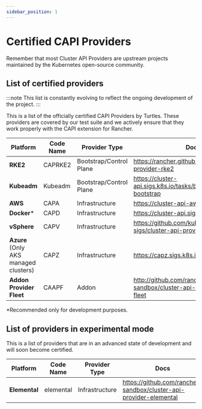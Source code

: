```yaml
---
sidebar_position: 1
---
```


# Certified CAPI Providers

Remember that most Cluster API Providers are upstream projects maintained by the Kubernetes open-source community.

## List of certified providers

:::note
This list is constantly evolving to reflect the ongoing development of the project.
:::

This is a list of the officially certified CAPI Providers by Turtles. These providers are covered by our test suite and we actively ensure that they work properly with the CAPI extension for Rancher.

| Platform        | Code Name                      | Provider Type            | Docs                     |
|-----------------|--------------------------------|--------------------------|--------------------------|
| **RKE2**        | CAPRKE2                    | Bootstrap/Control Plane  | https://rancher.github.io/cluster-api-provider-rke2 |
| **Kubeadm**     | Kubeadm                    | Bootstrap/Control Plane  | https://cluster-api.sigs.k8s.io/tasks/bootstrap/kubeadm-bootstrap |
| **AWS**         | CAPA                           | Infrastructure           | https://cluster-api-aws.sigs.k8s.io |
| **Docker**\*    | CAPD                           | Infrastructure           | https://cluster-api.sigs.k8s.io |
| **vSphere**         | CAPV                           | Infrastructure           | https://github.com/kubernetes-sigs/cluster-api-provider-vsphere |
| **Azure** (Only AKS managed clusters)         | CAPZ                           | Infrastructure           | https://capz.sigs.k8s.io/ |
| **Addon Provider Fleet**    | CAAPF                           | Addon           | http://github.com/rancher-sandbox/cluster-api-addon-provider-fleet |

*Recommended only for development purposes.

## List of providers in experimental mode

This is a list of providers that are in an advanced state of development and will soon become certified.

| Platform        | Code Name                      | Provider Type            | Docs                     |
|-----------------|--------------------------------|--------------------------|--------------------------|
| **Elemental**   | elemental                      | Infrastructure           | https://github.com/rancher-sandbox/cluster-api-provider-elemental |
